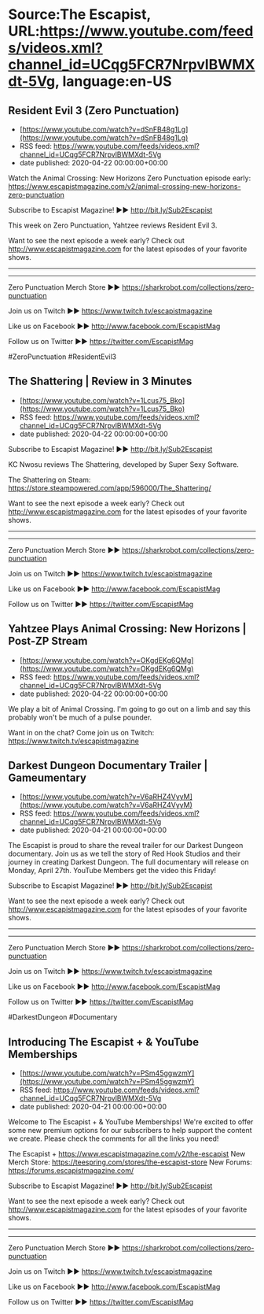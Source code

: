 # Source:The Escapist, URL:https://www.youtube.com/feeds/videos.xml?channel_id=UCqg5FCR7NrpvlBWMXdt-5Vg, language:en-US

## Resident Evil 3 (Zero Punctuation)
 - [https://www.youtube.com/watch?v=dSnFB48g1Lg](https://www.youtube.com/watch?v=dSnFB48g1Lg)
 - RSS feed: https://www.youtube.com/feeds/videos.xml?channel_id=UCqg5FCR7NrpvlBWMXdt-5Vg
 - date published: 2020-04-22 00:00:00+00:00

Watch the Animal Crossing: New Horizons Zero Punctuation episode early: https://www.escapistmagazine.com/v2/animal-crossing-new-horizons-zero-punctuation

Subscribe to Escapist Magazine! ►► http://bit.ly/Sub2Escapist

This week on Zero Punctuation, Yahtzee reviews Resident Evil 3. 

Want to see the next episode a week early? Check out http://www.escapistmagazine.com for the latest episodes of your favorite shows.

---



---


Zero Punctuation Merch Store ►► https://sharkrobot.com/collections/zero-punctuation 

Join us on Twitch ►► https://www.twitch.tv/escapistmagazine 

Like us on Facebook ►► http://www.facebook.com/EscapistMag

Follow us on Twitter ►► https://twitter.com/EscapistMag

#ZeroPunctuation #ResidentEvil3

## The Shattering | Review in 3 Minutes
 - [https://www.youtube.com/watch?v=1Lcus75_Bko](https://www.youtube.com/watch?v=1Lcus75_Bko)
 - RSS feed: https://www.youtube.com/feeds/videos.xml?channel_id=UCqg5FCR7NrpvlBWMXdt-5Vg
 - date published: 2020-04-22 00:00:00+00:00

Subscribe to Escapist Magazine! ►► http://bit.ly/Sub2Escapist

KC Nwosu reviews The Shattering, developed by Super Sexy Software.

The Shattering on Steam: https://store.steampowered.com/app/596000/The_Shattering/

Want to see the next episode a week early? Check out http://www.escapistmagazine.com for the latest episodes of your favorite shows.

---



---


Zero Punctuation Merch Store ►► https://sharkrobot.com/collections/zero-punctuation 

Join us on Twitch ►► https://www.twitch.tv/escapistmagazine 

Like us on Facebook ►► http://www.facebook.com/EscapistMag

Follow us on Twitter ►► https://twitter.com/EscapistMag

## Yahtzee Plays Animal Crossing: New Horizons | Post-ZP Stream
 - [https://www.youtube.com/watch?v=OKgdEKg6QMg](https://www.youtube.com/watch?v=OKgdEKg6QMg)
 - RSS feed: https://www.youtube.com/feeds/videos.xml?channel_id=UCqg5FCR7NrpvlBWMXdt-5Vg
 - date published: 2020-04-22 00:00:00+00:00

We play a bit of Animal Crossing. I'm going to go out on a limb and say this probably won't be much of a pulse pounder.

Want in on the chat? Come join us on Twitch: https://www.twitch.tv/escapistmagazine

## Darkest Dungeon Documentary Trailer | Gameumentary
 - [https://www.youtube.com/watch?v=V6aRHZ4VyyM](https://www.youtube.com/watch?v=V6aRHZ4VyyM)
 - RSS feed: https://www.youtube.com/feeds/videos.xml?channel_id=UCqg5FCR7NrpvlBWMXdt-5Vg
 - date published: 2020-04-21 00:00:00+00:00

The Escapist is proud to share the reveal trailer for our Darkest Dungeon documentary. Join us as we tell the story of Red Hook Studios and their journey in creating Darkest Dungeon. The full documentary will release on Monday, April 27th. YouTube Members get the video this Friday! 

Subscribe to Escapist Magazine! ►► http://bit.ly/Sub2Escapist

Want to see the next episode a week early? Check out http://www.escapistmagazine.com for the latest episodes of your favorite shows.

---



---


Zero Punctuation Merch Store ►► https://sharkrobot.com/collections/zero-punctuation 

Join us on Twitch ►► https://www.twitch.tv/escapistmagazine 

Like us on Facebook ►► http://www.facebook.com/EscapistMag

Follow us on Twitter ►► https://twitter.com/EscapistMag

#DarkestDungeon #Documentary

## Introducing The Escapist + & YouTube Memberships
 - [https://www.youtube.com/watch?v=PSm45ggwzmY](https://www.youtube.com/watch?v=PSm45ggwzmY)
 - RSS feed: https://www.youtube.com/feeds/videos.xml?channel_id=UCqg5FCR7NrpvlBWMXdt-5Vg
 - date published: 2020-04-21 00:00:00+00:00

Welcome to The Escapist + & YouTube Memberships! We're excited to offer some new premium options for our subscribers to help support the content we create. Please check the comments for all the links you need!

The Escapist + https://www.escapistmagazine.com/v2/the-escapist
New Merch Store: https://teespring.com/stores/the-escapist-store
New Forums: https://forums.escapistmagazine.com/

Subscribe to Escapist Magazine! ►► http://bit.ly/Sub2Escapist

Want to see the next episode a week early? Check out http://www.escapistmagazine.com for the latest episodes of your favorite shows.

---



---


Zero Punctuation Merch Store ►► https://sharkrobot.com/collections/zero-punctuation 

Join us on Twitch ►► https://www.twitch.tv/escapistmagazine 

Like us on Facebook ►► http://www.facebook.com/EscapistMag

Follow us on Twitter ►► https://twitter.com/EscapistMag

